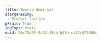```yaml
---
title: Beurre demi-sel
alergenesIng:
 - Produit laitier
pFrais: True
ingType: frais
uuid: 0bc75a96-9a33-48cb-b61e-ca23cd75860c
---
```

